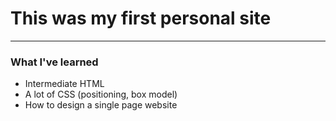# This was my first personal site
---
### What I've learned
- Intermediate HTML
- A lot of CSS (positioning, box model)
- How to design a single page website
